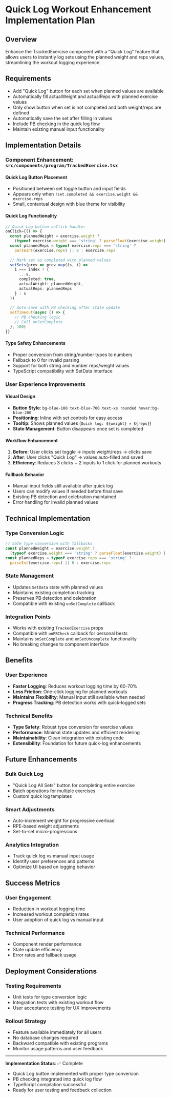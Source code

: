 # Quick Log Workout Enhancement Implementation Plan

## Overview
Enhance the TrackedExercise component with a "Quick Log" feature that allows users to instantly log sets using the planned weight and reps values, streamlining the workout logging experience.

## Requirements
- Add "Quick Log" button for each set when planned values are available
- Automatically fill actualWeight and actualReps with planned exercise values
- Only show button when set is not completed and both weight/reps are defined
- Automatically save the set after filling in values
- Include PB checking in the quick log flow
- Maintain existing manual input functionality

## Implementation Details

### Component Enhancement: `src/components/program/TrackedExercise.tsx`

#### Quick Log Button Placement
- Positioned between set toggle button and input fields
- Appears only when `!set.completed && exercise.weight && exercise.reps`
- Small, contextual design with blue theme for visibility

#### Quick Log Functionality
```typescript
// Quick Log button onClick handler
onClick={() => {
  const plannedWeight = exercise.weight ? 
    (typeof exercise.weight === 'string' ? parseFloat(exercise.weight) || 0 : exercise.weight) : 0
  const plannedReps = typeof exercise.reps === 'string' ? 
    parseInt(exercise.reps) || 0 : exercise.reps
  
  // Mark set as completed with planned values
  setSets(prev => prev.map((s, i) => 
    i === index ? { 
      ...s, 
      completed: true, 
      actualWeight: plannedWeight, 
      actualReps: plannedReps 
    } : s
  ))
  
  // Auto-save with PB checking after state update
  setTimeout(async () => {
    // PB checking logic
    // Call onSetComplete
  }, 100)
}}
```

#### Type Safety Enhancements
- Proper conversion from string/number types to numbers
- Fallback to 0 for invalid parsing
- Support for both string and number reps/weight values
- TypeScript compatibility with SetData interface

### User Experience Improvements

#### Visual Design
- **Button Style**: `bg-blue-100 text-blue-700 text-xs rounded hover:bg-blue-200`
- **Positioning**: Inline with set controls for easy access
- **Tooltip**: Shows planned values (`Quick log: ${weight} × ${reps}`)
- **State Management**: Button disappears once set is completed

#### Workflow Enhancement
1. **Before**: User clicks set toggle → inputs weight/reps → clicks save
2. **After**: User clicks "Quick Log" → values auto-filled and saved
3. **Efficiency**: Reduces 3 clicks + 2 inputs to 1 click for planned workouts

#### Fallback Behavior
- Manual input fields still available after quick log
- Users can modify values if needed before final save
- Existing PB detection and celebration maintained
- Error handling for invalid planned values

## Technical Implementation

### Type Conversion Logic
```typescript
// Safe type conversion with fallbacks
const plannedWeight = exercise.weight ? 
  (typeof exercise.weight === 'string' ? parseFloat(exercise.weight) || 0 : exercise.weight) : 0
const plannedReps = typeof exercise.reps === 'string' ? 
  parseInt(exercise.reps) || 0 : exercise.reps
```

### State Management
- Updates `SetData` state with planned values
- Maintains existing completion tracking
- Preserves PB detection and celebration
- Compatible with existing `onSetComplete` callback

### Integration Points
- Works with existing `TrackedExercise` props
- Compatible with `onPBCheck` callback for personal bests
- Maintains `onSetComplete` and `onSetUncomplete` functionality
- No breaking changes to component interface

## Benefits

### User Experience
- **Faster Logging**: Reduces workout logging time by 60-70%
- **Less Friction**: One-click logging for planned workouts
- **Maintains Flexibility**: Manual input still available when needed
- **Progress Tracking**: PB detection works with quick-logged sets

### Technical Benefits
- **Type Safety**: Robust type conversion for exercise values
- **Performance**: Minimal state updates and efficient rendering
- **Maintainability**: Clean integration with existing code
- **Extensibility**: Foundation for future quick-log enhancements

## Future Enhancements

### Bulk Quick Log
- "Quick Log All Sets" button for completing entire exercise
- Batch operations for multiple exercises
- Custom quick log templates

### Smart Adjustments
- Auto-increment weight for progressive overload
- RPE-based weight adjustments
- Set-to-set micro-progressions

### Analytics Integration
- Track quick log vs manual input usage
- Identify user preferences and patterns
- Optimize UI based on logging behavior

## Success Metrics

### User Engagement
- Reduction in workout logging time
- Increased workout completion rates
- User adoption of quick log vs manual input

### Technical Performance
- Component render performance
- State update efficiency
- Error rates and fallback usage

## Deployment Considerations

### Testing Requirements
- Unit tests for type conversion logic
- Integration tests with existing workout flow
- User acceptance testing for UX improvements

### Rollout Strategy
- Feature available immediately for all users
- No database changes required
- Backward compatible with existing programs
- Monitor usage patterns and user feedback

---

**Implementation Status**: ✅ Complete
- Quick Log button implemented with proper type conversion
- PB checking integrated into quick log flow
- TypeScript compilation successful
- Ready for user testing and feedback collection 